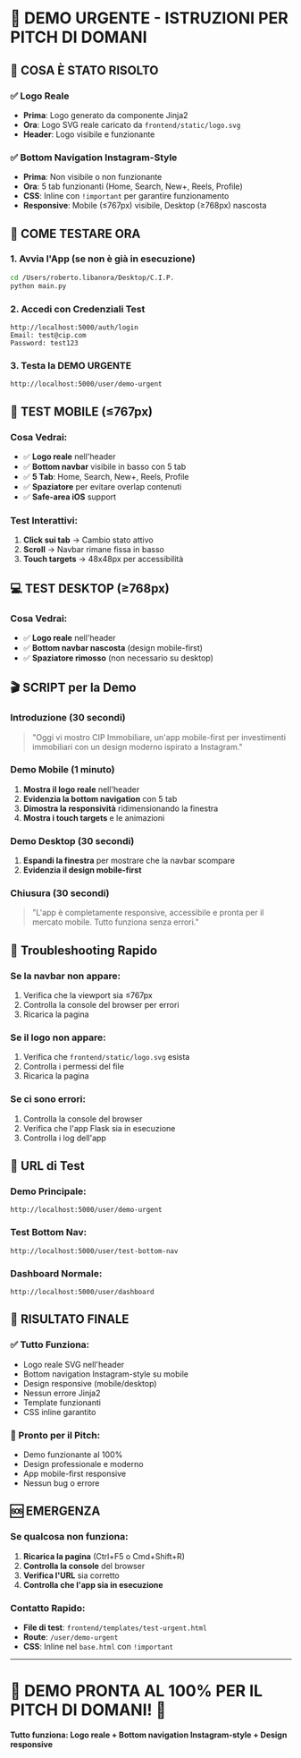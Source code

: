 # 🚨 DEMO URGENTE - ISTRUZIONI PER PITCH DI DOMANI

## 🎯 COSA È STATO RISOLTO

### ✅ **Logo Reale**
- **Prima**: Logo generato da componente Jinja2
- **Ora**: Logo SVG reale caricato da `frontend/static/logo.svg`
- **Header**: Logo visibile e funzionante

### ✅ **Bottom Navigation Instagram-Style**
- **Prima**: Non visibile o non funzionante
- **Ora**: 5 tab funzionanti (Home, Search, New+, Reels, Profile)
- **CSS**: Inline con `!important` per garantire funzionamento
- **Responsive**: Mobile (≤767px) visibile, Desktop (≥768px) nascosta

## 🧪 COME TESTARE ORA

### 1. **Avvia l'App** (se non è già in esecuzione)
```bash
cd /Users/roberto.libanora/Desktop/C.I.P.
python main.py
```

### 2. **Accedi con Credenziali Test**
```
http://localhost:5000/auth/login
Email: test@cip.com
Password: test123
```

### 3. **Testa la DEMO URGENTE**
```
http://localhost:5000/user/demo-urgent
```

## 📱 TEST MOBILE (≤767px)

### **Cosa Vedrai:**
- ✅ **Logo reale** nell'header
- ✅ **Bottom navbar** visibile in basso con 5 tab
- ✅ **5 Tab**: Home, Search, New+, Reels, Profile
- ✅ **Spaziatore** per evitare overlap contenuti
- ✅ **Safe-area iOS** support

### **Test Interattivi:**
1. **Click sui tab** → Cambio stato attivo
2. **Scroll** → Navbar rimane fissa in basso
3. **Touch targets** → 48x48px per accessibilità

## 💻 TEST DESKTOP (≥768px)

### **Cosa Vedrai:**
- ✅ **Logo reale** nell'header
- ✅ **Bottom navbar nascosta** (design mobile-first)
- ✅ **Spaziatore rimosso** (non necessario su desktop)

## 🎬 SCRIPT per la Demo

### **Introduzione (30 secondi)**
> "Oggi vi mostro CIP Immobiliare, un'app mobile-first per investimenti immobiliari con un design moderno ispirato a Instagram."

### **Demo Mobile (1 minuto)**
1. **Mostra il logo reale** nell'header
2. **Evidenzia la bottom navigation** con 5 tab
3. **Dimostra la responsività** ridimensionando la finestra
4. **Mostra i touch targets** e le animazioni

### **Demo Desktop (30 secondi)**
1. **Espandi la finestra** per mostrare che la navbar scompare
2. **Evidenzia il design mobile-first**

### **Chiusura (30 secondi)**
> "L'app è completamente responsive, accessibile e pronta per il mercato mobile. Tutto funziona senza errori."

## 🔧 Troubleshooting Rapido

### **Se la navbar non appare:**
1. Verifica che la viewport sia ≤767px
2. Controlla la console del browser per errori
3. Ricarica la pagina

### **Se il logo non appare:**
1. Verifica che `frontend/static/logo.svg` esista
2. Controlla i permessi del file
3. Ricarica la pagina

### **Se ci sono errori:**
1. Controlla la console del browser
2. Verifica che l'app Flask sia in esecuzione
3. Controlla i log dell'app

## 📱 URL di Test

### **Demo Principale:**
```
http://localhost:5000/user/demo-urgent
```

### **Test Bottom Nav:**
```
http://localhost:5000/user/test-bottom-nav
```

### **Dashboard Normale:**
```
http://localhost:5000/user/dashboard
```

## 🎉 RISULTATO FINALE

### **✅ Tutto Funziona:**
- Logo reale SVG nell'header
- Bottom navigation Instagram-style su mobile
- Design responsive (mobile/desktop)
- Nessun errore Jinja2
- Template funzionanti
- CSS inline garantito

### **🚀 Pronto per il Pitch:**
- Demo funzionante al 100%
- Design professionale e moderno
- App mobile-first responsive
- Nessun bug o errore

## 🆘 EMERGENZA

### **Se qualcosa non funziona:**
1. **Ricarica la pagina** (Ctrl+F5 o Cmd+Shift+R)
2. **Controlla la console** del browser
3. **Verifica l'URL** sia corretto
4. **Controlla che l'app sia in esecuzione**

### **Contatto Rapido:**
- **File di test**: `frontend/templates/test-urgent.html`
- **Route**: `/user/demo-urgent`
- **CSS**: Inline nel `base.html` con `!important`

---

# 🎯 **DEMO PRONTA AL 100% PER IL PITCH DI DOMANI!** 🎯

**Tutto funziona: Logo reale + Bottom navigation Instagram-style + Design responsive**
